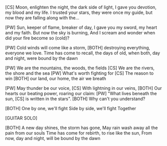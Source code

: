 [CS]
Moon, enlighten the night,
the dark side of light,
I gave you devotion, my blood and my life.
I trusted your stars,
they were once my guide,
but now they are falling along with the...

[PW]
Sun, keeper of flame,
breaker of day,
I gave you my sword, my heart and my faith.
But now the sky is burning,
And I scream and wonder
when did your fire become so (cold)?

[PW]
Cold winds will come like a storm,
[BOTH]
destroying everything, everyone we love.
Time has come to recall,
the days of old,
when both, day and night, were bound by the dawn

[PW]
We are the mountains, the woods, the fields
[CS]
We are the rivers, the shore and the sea
[PW]
What's worth fighting for
[CS]
The reason to win
[BOTH]
our land, our home, the air we breath

[PW]
May thunder be our voice,
[CS]
With lightning in our veins,
[BOTH]
Our hearts our beating power, roaring our claim:
[PW]
"What lives beneath the sun,
[CS]
is written in the stars".
[BOTH]
Why can't you understand?

[BOTH]
One by one, we'll fight
Side by side, we'll fight
Together

[GUITAR SOLO]

[BOTH]
A new day shines, the storm has gone,
May rain wash away all the pain from our souls
Time has come for rebirth,
to rise like the sun,
From now, day and night, will be bound by the dawn
